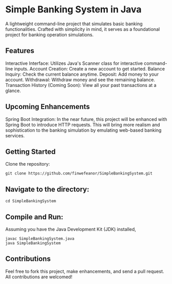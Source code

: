 # Simple Banking System in Java
A lightweight command-line project that simulates basic banking functionalities. Crafted with simplicity in mind, it serves as a foundational project for banking operation simulations.

## Features
Interactive Interface: Utilizes Java's Scanner class for interactive command-line inputs.
Account Creation: Create a new account to get started.
Balance Inquiry: Check the current balance anytime.
Deposit: Add money to your account.
Withdrawal: Withdraw money and see the remaining balance.
Transaction History (Coming Soon): View all your past transactions at a glance.

## Upcoming Enhancements
Spring Boot Integration: In the near future, this project will be enhanced with Spring Boot to introduce HTTP requests. This will bring more realism and sophistication to the banking simulation by emulating web-based banking services.

## Getting Started
Clone the repository:
```
git clone https://github.com/finwefeanor/SimpleBankingSystem.git
```

## Navigate to the directory:
```
cd SimpleBankingSystem
```

## Compile and Run:
Assuming you have the Java Development Kit (JDK) installed,
```
javac SimpleBankingSystem.java
java SimpleBankingSystem
```

## Contributions
Feel free to fork this project, make enhancements, and send a pull request. All contributions are welcomed!

